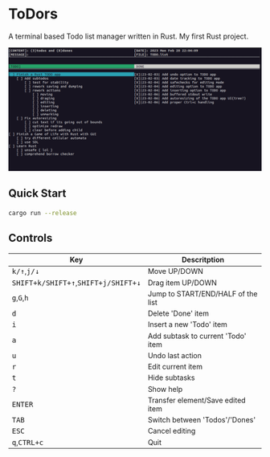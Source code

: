 # ToDors

A terminal based Todo list manager written in Rust. My first Rust project.

![img](demo.png)

## Quick Start

```bash
cargo run --release
```

## Controls

| Key                                                      | Descritption                         |
|----------------------------------------------------------|--------------------------------------|
| <kbd>k/↑</kbd>,<kbd>j/↓</kbd>                            | Move UP/DOWN                         |
| <kbd>SHIFT+k/SHIFT+↑</kbd>,<kbd>SHIFT+j/SHIFT+↓</kbd>    | Drag item UP/DOWN                    |
| <kbd>g</kbd>,<kbd>G</kbd>,<kbd>h</kbd>                   | Jump to START/END/HALF of the list   |
| <kbd>d</kbd>                                             | Delete 'Done' item                   |
| <kbd>i</kbd>                                             | Insert a new 'Todo' item             |
| <kbd>a</kbd>                                             | Add subtask to current 'Todo' item   |
| <kbd>u</kbd>                                             | Undo last action                     |
| <kbd>r</kbd>                                             | Edit current item                    |
| <kbd>t</kbd>                                             | Hide subtasks                        |
| <kbd>?</kbd>                                             | Show help                            |
| <kbd>ENTER</kbd>                                         | Transfer element/Save edited item    |
| <kbd>TAB</kbd>                                           | Switch between 'Todos'/'Dones'       |
| <kbd>ESC</kbd>                                           | Cancel editing                       |
| <kbd>q</kbd>,<kbd>CTRL+c</kbd>                           | Quit                                 |
